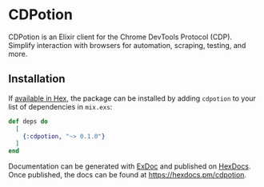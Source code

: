 # CDPotion

CDPotion is an Elixir client for the Chrome DevTools Protocol (CDP). Simplify interaction with browsers for automation, scraping, testing, and more.

## Installation

If [available in Hex](https://hex.pm/docs/publish), the package can be installed
by adding `cdpotion` to your list of dependencies in `mix.exs`:

```elixir
def deps do
  [
    {:cdpotion, "~> 0.1.0"}
  ]
end
```

Documentation can be generated with [ExDoc](https://github.com/elixir-lang/ex_doc)
and published on [HexDocs](https://hexdocs.pm). Once published, the docs can
be found at <https://hexdocs.pm/cdpotion>.
